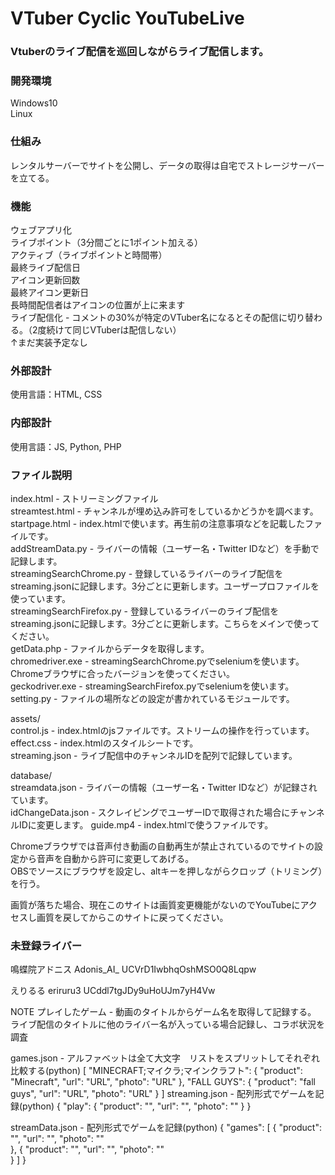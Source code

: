 # VTuber Cyclic YouTubeLive

### Vtuberのライブ配信を巡回しながらライブ配信します。  

### 開発環境
Windows10  
Linux  

### 仕組み
レンタルサーバーでサイトを公開し、データの取得は自宅でストレージサーバーを立てる。

### 機能  
ウェブアプリ化  
ライブポイント（3分間ごとに1ポイント加える）  
アクティブ（ライブポイントと時間帯）  
最終ライブ配信日  
アイコン更新回数  
最終アイコン更新日  
長時間配信者はアイコンの位置が上に来ます  
ライブ配信化 - コメントの30%が特定のVTuber名になるとその配信に切り替わる。（2度続けて同じVTuberは配信しない）  
↑まだ実装予定なし  

### 外部設計  
使用言語：HTML, CSS  

### 内部設計  
使用言語：JS, Python, PHP  

### ファイル説明  
index.html - ストリーミングファイル  
streamtest.html - チャンネルが埋め込み許可をしているかどうかを調べます。  
startpage.html - index.htmlで使います。再生前の注意事項などを記載したファイルです。  
addStreamData.py - ライバーの情報（ユーザー名・Twitter IDなど）を手動で記録します。  
streamingSearchChrome.py - 登録しているライバーのライブ配信をstreaming.jsonに記録します。3分ごとに更新します。ユーザープロファイルを使っています。  
streamingSearchFirefox.py - 登録しているライバーのライブ配信をstreaming.jsonに記録します。3分ごとに更新します。こちらをメインで使ってください。  
getData.php - ファイルからデータを取得します。  
chromedriver.exe - streamingSearchChrome.pyでseleniumを使います。Chromeブラウザに合ったバージョンを使ってください。  
geckodriver.exe - streamingSearchFirefox.pyでseleniumを使います。  
setting.py - ファイルの場所などの設定が書かれているモジュールです。  

assets/  
control.js - index.htmlのjsファイルです。ストリームの操作を行っています。  
effect.css - index.htmlのスタイルシートです。  
streaming.json - ライブ配信中のチャンネルIDを配列で記録しています。  

database/  
streamdata.json - ライバーの情報（ユーザー名・Twitter IDなど）が記録されています。  
idChangeData.json - スクレイピングでユーザーIDで取得された場合にチャンネルIDに変更します。
guide.mp4 - index.htmlで使うファイルです。  

Chromeブラウザでは音声付き動画の自動再生が禁止されているのでサイトの設定から音声を自動から許可に変更してあげる。  
OBSでソースにブラウザを設定し、altキーを押しながらクロップ（トリミング）を行う。  

画質が落ちた場合、現在このサイトは画質変更機能がないのでYouTubeにアクセスし画質を戻してからこのサイトに戻ってください。

### 未登録ライバー
鳴蝶院アドニス
Adonis_AI_
UCVrD1IwbhqOshMSO0Q8Lqpw

えりるる
eriruru3
UCddl7tgJDy9uHoUJm7yH4Vw

NOTE
プレイしたゲーム - 動画のタイトルからゲーム名を取得して記録する。  
ライブ配信のタイトルに他のライバー名が入っている場合記録し、コラボ状況を調査  

games.json - アルファベットは全て大文字　リストをスプリットしてそれぞれ比較する(python)
[
    "MINECRAFT;マイクラ;マインクラフト": {
        "product": "Minecraft",
        "url": "URL",
        "photo": "URL"
    },
    "FALL GUYS": {
        "product": "fall guys",
        "url": "URL",
        "photo": "URL"
    }
]
streaming.json - 配列形式でゲームを記録(python)
{
    "play": {
        "product": "",
        "url": "",
        "photo": ""
    }
}

streamData.json - 配列形式でゲームを記録(python)
{
    "games": [
        {
            "product": "",
            "url": "",
            "photo": ""      
        },
        {
            "product": "",
            "url": "",
            "photo": ""   
        }
    ]
}